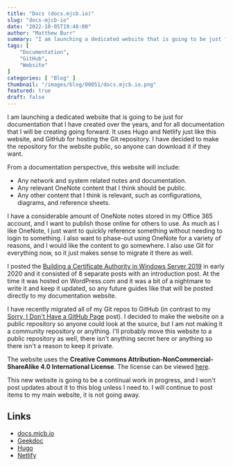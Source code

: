 ```yaml
---
title: "Docs (docs.mjcb.io)"
slug: "docs-mjcb-io"
date: "2022-10-05T19:48:00"
author: "Matthew Burr"
summary: "I am launching a dedicated website that is going to be just for documentation that I have created over the years, and for all documentation that I will be creating going forward. It uses Hugo and Netlify just like this website, and GitHub for hosting the Git repository. I have decided to make the repository for the website public, so anyone can download it if they want."
tags: [
    "Documentation",
    "GitHub",
    "Website"
]
categories: [ "Blog" ]
thumbnail: "/images/blog/00051/docs.mjcb.io.png"
featured: true
draft: false
---
```


I am launching a dedicated website that is going to be just for documentation that I have created over the years, and for all documentation that I will be creating going forward. It uses Hugo and Netlify just like this website, and GitHub for hosting the Git repository. I have decided to make the repository for the website public, so anyone can download it if they want.

From a documentation perspective, this website will include:

* Any network and system related notes and documentation.
* Any relevant OneNote content that I think should be public.
* Any other content that I think is relevant, such as configurations, diagrams, and reference sheets.

I have a considerable amount of OneNote notes stored in my Office 365 account, and I want to publish those online for others to use. As much as I like OneNote, I just want to quickly reference something without needing to login to something. I also want to phase-out using OneNote for a variety of reasons, and I would like the content to go somewhere. I also use Git for everything now, so it just makes sense to migrate it there as well.

I posted the [Building a Certificate Authority in Windows Server 2019](/blog/2020/03/09/certificate-authority-windows-server-2019/) in early 2020 and it consisted of 8 separate posts with an introduction post. At the time it was hosted on WordPress.com and it was a bit of a nightmare to write it and keep it updated, so any future guides like that will be posted directly to my documentation website.

I have recently migrated all of my Git repos to GitHub (in contrast to my [Sorry, I Don't Have a GitHub Page](/blog/2019/04/02/sorry-no-github-page/) post). I decided to make the website on a public repository so anyone could look at the source, but I am not making it a community repository or anything. I'll probably move this website to a public repository as well, there isn't anything secret here or anything so there isn't a reason to keep it private.

The website uses the **Creative Commons Attribution-NonCommercial-ShareAlike 4.0 International License**. The license can be viewed [here](https://github.com/matthew-tfs/docs.mjcb.io/blob/main/LICENSE).

This new website is going to be a continual work in progress, and I won't post updates about it to this blog unless I need to. I will continue to post items to my main website, it is not going away.

## Links ##

* [docs.mjcb.io](https://docs.mjcb.io/)
* [Geekdoc](https://github.com/thegeeklab/hugo-geekdoc/)
* [Hugo](https://gohugo.io/)
* [Netlify](https://www.netlify.com/)
